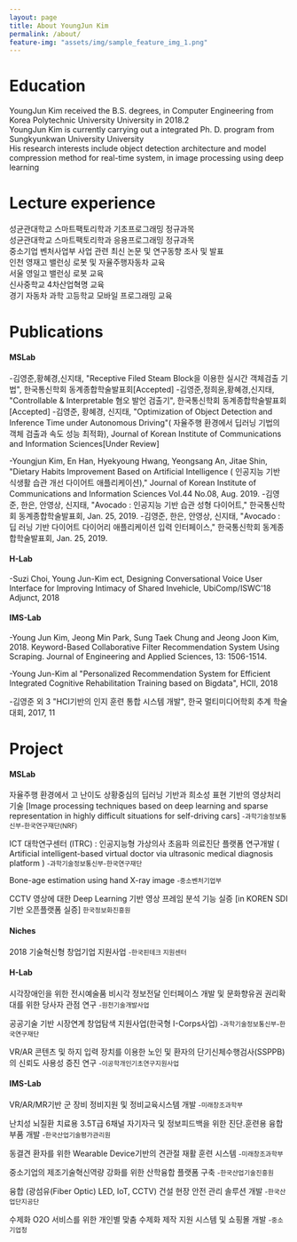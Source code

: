 ```yaml
---
layout: page
title: About YoungJun Kim
permalink: /about/
feature-img: "assets/img/sample_feature_img_1.png"
---
```


Education
===================
YoungJun Kim received the B.S. degrees, in Computer Engineering from Korea Polytechnic University University in 2018.2<br>
YoungJun Kim is currently carrying out a integrated Ph. D. program from Sungkyunkwan University University<br>
His research interests include object detection architecture and model compression method for real-time system, in image processing using deep learning

Lecture experience
===================
성균관대학교 스마트팩토리학과 기초프로그래밍 정규과목<br>
성균관대학교 스마트팩토리학과 응용프로그래밍 정규과목<br>
중소기업 벤처사업부 사업 관련 최신 논문 및 연구동향 조사 및 발표<br>
인천 영재고 밸런싱 로봇 및 자율주행자동차 교육<br>
서울 영일고 밸런싱 로봇 교육<br>
신사중학교 4차산업혁명 교육<br>
경기 자동차 과학 고등학교 모바일 프로그래밍 교육<br>

Publications
====================
<h4>MSLab</h4>
-김영준,황혜경,신지태, "Receptive Filed Steam Block을 이용한 실시간 객체검출 기법", 한국통신학회 동계종합학술발표회[Accepted]
-김영준,정희윤,황혜경,신지태, "Controllable & Interpretable 혐오 발언 검출기", 한국통신학회 동계종합학술발표회[Accepted]
-김영준, 황혜경, 신지태, "Optimization of Object Detection and Inference Time under Autonomous Driving"(	자율주행 환경에서 딥러닝 기법의 객체 검출과 속도 성능 최적화), Journal of Korean Institute of Communications and Information Sciences[Under Review]

-Youngjun Kim, En Han, Hyekyoung Hwang, Yeongsang An, Jitae Shin, "Dietary Habits Improvement Based on Artificial Intelligence ( 인공지능 기반 식생활 습관 개선 다이어트 애플리케이션)," Journal of Korean Institute of Communications and Information Sciences Vol.44 No.08, Aug. 2019.
-김영준, 한은, 안영상, 신지태, "Avocado : 인공지능 기반 습관 성형 다이어트," 한국통신학회 동계종합학술발표회, Jan. 25, 2019.
-김영준, 한은, 안영상, 신지태, "Avocado : 딥 러닝 기반 다이어트 다이어리 애플리케이션 입력 인터페이스," 한국통신학회 동계종합학술발표회, Jan. 25, 2019.

<h4>H-Lab</h4>
-Suzi Choi, Young Jun-Kim ect, Designing Conversational Voice User Interface for Improving Intimacy of Shared Invehicle, UbiComp/ISWC'18 Adjunct, 2018 <br>
		
<h4>IMS-Lab</h4>
-Young Jun Kim, Jeong Min Park, Sung Taek Chung and Jeong Joon Kim, 2018. Keyword-Based Collaborative Filter Recommendation System Using Scraping. Journal of Engineering and Applied Sciences, 13: 1506-1514. <Scopus><br> 

-Young Jun-Kim al "Personalized Recommendation System for Efficient Integrated Cognitive Rehabilitation Training based on Bigdata", HCII, 2018<br>

-김영준 외 3 "HCI기반의 인지 훈련 통합 시스템 개발", 한국 멀티미디어학회 추계 학술대회, 2017, 11<br>

Project
====================
<h4>MSLab</h4>

자율주행 환경에서 고 난이도 상황중심의 딥러닝 기반과 희소성 표현 기반의 영상처리 기술 [Image processing techniques based on deep learning and sparse representation in highly difficult situations for self-driving cars]
       <small>-과학기술정보통신부-한국연구재단(NRF)</small><br>
       
ICT 대학연구센터 (ITRC) : 인공지능형 가상의사 초음파 의료진단 플랫폼 연구개발 ( Artificial intelligent-based virtual doctor via ultrasonic 
medical diagnosis platform )
      <small>-과학기술정보통신부-한국연구재단</small><br>
      
Bone-age estimation using hand X-ray image
      <small>-중소벤처기업부</small><br>
      
CCTV 영상에 대한 Deep Learning 기반 영상 프레임 분석 기능 실증 [in KOREN SDI 기반 오픈플랫폼 실증]
      <small>한국정보화진흥원</small><br>
      
<h4>Niches</h4>
2018 기술혁신형 창업기업 지원사업
      <small>-한국핀테크 지원센터</small><br>

<h4>H-Lab</h4>
시각장애인을 위한 전시예술품 비시각 정보전달 인터페이스 개발 및 문화향유권 권리확대를 위한 당사자 관점 연구
	    <small>-원천기술개발사업</small><br>

공공기술 기반 시장연계 창업탐색 지원사업(한국형 I-Corps사업)
	    <small>-과학기술정보통신부-한국연구재단</small><br>
      
VR/AR 콘텐츠 및 하지 입력 장치를 이용한 노인 및 환자의 단기신체수행검사(SSPPB)의 신뢰도 사용성 증진 연구
	    <small>-이공학개인기초연구지원사업</small><br>

<h4>IMS-Lab</h4>
VR/AR/MR기반 군 장비 정비지원 및 정비교육시스템 개발
            <small>-미래창조과학부</small><br>
            
난치성 뇌질환 치료용 3.5T급 6채널 자기자극 및 정보피드백을 위한 진단.훈련용 융합부품 개발
             <small>-한국산업기술평가관리원</small><br>
             
동결견 환자를 위한 Wearable Device기반의 견관절 재활 훈련 시스템
             <small>-미래창조과학부</small><br>   
             
중소기업의 제조기술혁신역량 강화를 위한 산학융합 플랫폼 구축
            <small>-한국산업기술진흥원</small><br> 
            
융합 (광섬유(Fiber Optic) LED, IoT, CCTV) 건설 현장 안전 관리 솔루션 개발
            <small>-한국산업단지공단</small><br>
            
수제화 O2O 서비스를 위한 개인별 맞춤 수제화 제작 지원 시스템 및 쇼핑몰 개발
           <small>-중소기업청</small><br>
